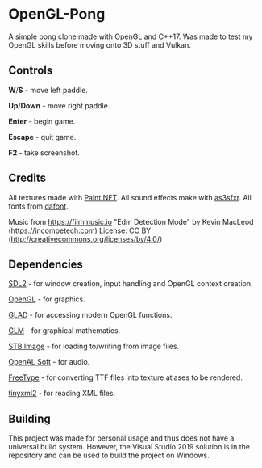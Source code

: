 # OpenGL-Pong
 A simple pong clone made with OpenGL and C++17.
 Was made to test my OpenGL skills before moving onto 3D stuff and Vulkan.

## Controls
 **W**/**S** - move left paddle.
 
 **Up**/**Down** - move right paddle.
 
 **Enter** - begin game.
 
 **Escape** - quit game.
 
 **F2** - take screenshot.

## Credits
 All textures made with [Paint.NET](https://www.getpaint.net/).
 All sound effects make with [as3sfxr](https://www.superflashbros.net/as3sfxr/).
 All fonts from [dafont](https://www.dafont.com/nasalization.font).

 Music from https://filmmusic.io
 "Edm Detection Mode" by Kevin MacLeod (https://incompetech.com)
 License: CC BY (http://creativecommons.org/licenses/by/4.0/)

## Dependencies
 [SDL2](https://www.libsdl.org/index.php) - for window creation, input handling and OpenGL context creation.
 
 [OpenGL](https://www.opengl.org/) - for graphics.
 
 [GLAD](https://glad.dav1d.de/) - for accessing modern OpenGL functions.
 
 [GLM](https://glm.g-truc.net/0.9.9/index.html) - for graphical mathematics.
 
 [STB Image](https://github.com/nothings/stb) - for loading to/writing from image files.
 
 [OpenAL Soft](https://github.com/kcat/openal-soft) - for audio.
 
 [FreeType](https://www.freetype.org/) - for converting TTF files into texture atlases to be rendered.
 
 [tinyxml2](https://github.com/leethomason/tinyxml2) - for reading XML files.

## Building
 This project was made for personal usage and thus does not have a universal build system.
 However, the Visual Studio 2019 solution is in the repository and can be used to build the project on Windows.
